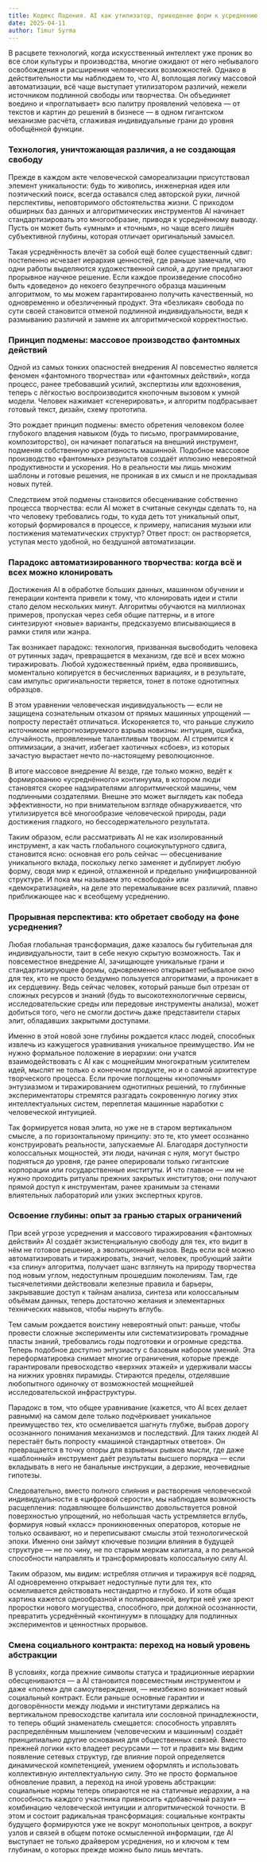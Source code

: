 ```yaml
---
title: Кодекс Падения. AI как утилизатор, приведение форм к усреднению
date: 2025-04-11
author: Timur Syrma 
---
```

В расцвете технологий, когда искусственный интеллект уже проник во все слои культуры и производства, многие ожидают от него небывалого освобождения и расширения человеческих возможностей. Однако в действительности мы наблюдаем то, что AI, воплощая логику массовой автоматизации, всё чаще выступает утилизатором различий, нежели источником подлинной свободы или творчества. Он объединяет воедино и «проглатывает» всю палитру проявлений человека — от текстов и картин до решений в бизнесе — в одном гигантском механизме расчёта, сглаживая индивидуальные грани до уровня обобщённой функции.

### Технология, уничтожающая различия, а не создающая свободу
Прежде в каждом акте человеческой самореализации присутствовал элемент уникальности: будь то живопись, инженерная идея или поэтический поиск, всегда оставался след авторской руки, личной перспективы, неповторимого обстоятельства жизни. С приходом обширных баз данных и алгоритмических инструментов AI начинает стандартизировать это многообразие, приводя к усреднённому выводу. Пусть он может быть «умным» и «точным», но чаще всего лишён субъективной глубины, которая отличает оригинальный замысел.

Такая усреднённость влечёт за собой ещё более существенный сдвиг: постепенно исчезает иерархия ценностей, где раньше замечали, что одни работы выделяются художественной силой, а другие предлагают прорывное научное решение. Если каждое произведение способно быть «доведено» до некоего безупречного образца машинным алгоритмом, то мы можем гарантированно получить качественный, но одновременно и обезличенный продукт. Эта «безликая» свобода по сути своей становится отменой подлинной индивидуальности, ведя к размыванию различий и замене их алгоритмической корректностью.

### Принцип подмены: массовое производство фантомных действий
Одной из самых тонких опасностей внедрения AI повсеместно является феномен «фантомного творчества» или «фантомных действий», когда процесс, ранее требовавший усилий, экспертизы или вдохновения, теперь с лёгкостью воспроизводится кнопочным вызовом к умной модели. Человек нажимает «сгенерировать», и алгоритм подбрасывает готовый текст, дизайн, схему прототипа.

Это рождает принцип подмены: вместо обретения человеком более глубокого владения навыком (будь то письмо, программирование, композиторство), он начинает полагаться на внешний инструмент, подменяя собственную креативность машинной. Подобное массовое производство «фантомных» результатов создаёт иллюзию невероятной продуктивности и ускорения. Но в реальности мы лишь множим шаблоны и готовые решения, не проникая в их смысл и не прокладывая новых путей.

Следствием этой подмены становится обесценивание собственно процесса творчества: если AI может в считаные секунды сделать то, на что человеку требовались годы, то куда деть тот уникальный опыт, который формировался в процессе, к примеру, написания музыки или постижения математических структур? Ответ прост: он растворяется, уступая место удобной, но бездушной автоматизации.

### Парадокс автоматизированного творчества: когда всё и всех можно клонировать
Достижения AI в обработке больших данных, машинном обучении и генерации контента привели к тому, что клонировать идеи и стили стало делом нескольких минут. Алгоритмы обучаются на миллионах примеров, пропуская через себя общие паттерны, и в итоге синтезируют «новые» варианты, предсказуемо вписывающиеся в рамки стиля или жанра.

Так возникает парадокс: технология, призванная высвободить человека от рутинных задач, превращается в механизм, где всё и всех можно тиражировать. Любой художественный приём, едва проявившись, моментально копируется в бесчисленных вариациях, и в результате, сам импульс оригинальности теряется, тонет в потоке однотипных образцов.

В этом уравнении человеческая индивидуальность — если не защищена сознательным отказом от прямых машинных упрощений — попросту перестаёт отличаться. Искореняется то, что раньше служило источником непрогнозируемого взрыва новизны: интуиция, ошибка, случайность, проявленные талантливым творцом. AI стремится к оптимизации, а значит, избегает хаотичных «сбоев», из которых зачастую вырастает нечто по-настоящему революционное.

В итоге массовое внедрение AI везде, где только можно, ведёт к формированию «усреднённого» континуума, в котором люди становятся скорее надзирателями алгоритмической машины, чем подлинными создателями. Внешне это может выглядеть как победа эффективности, но при внимательном взгляде обнаруживается, что утилизируется всё многообразие человеческой природы, ради достижения гладкого, но бессодержательного результата.

Таким образом, если рассматривать AI не как изолированный инструмент, а как часть глобального социокультурного сдвига, становится ясно: основная его роль сейчас — обесценивание уникального вклада, поскольку легко заменяет и дублирует любую форму, сводя мир к единой, отлаженной и предельно унифицированной структуре. И пока мы называем это «свободой» или «демократизацией», на деле это перемалывание всех различий, плавно приближающее нас к всеобщему усреднению.

### Прорывная перспектива: кто обретает свободу на фоне усреднения?
Любая глобальная трансформация, даже казалось бы губительная для индивидуальности, таит в себе некую скрытую возможность. Так и повсеместное внедрение AI, зачищающее уникальные грани и стандартизирующее формы, одновременно открывает небывалое окно для тех, кто не просто бездумно пользуется алгоритмами, а проникает в их сердцевину. Ведь сейчас человек, который раньше был отрезан от сложных ресурсов и знаний (будь то высокотехнологичные сервисы, исследовательские среды или передовые инструменты анализа), может добиться того, чего не смогли достичь даже представители старых элит, обладавших закрытыми доступами.

Именно в этой новой зоне глубины рождается класс людей, способных извлечь из кажущегося уравнивания уникальное преимущество. Им не нужно формальное положение в иерархии: они учатся взаимодействовать с AI как с мощнейшим многократным усилителем идей, мыслят не только о конечном продукте, но и о самой архитектуре творческого процесса. Если прочие поглощены «кнопочным» энтузиазмом и тиражированием однотипных решений, то глубинные экспериментаторы стремятся разгадать сокровенную логику этих интеллектуальных систем, переплетая машинные наработки с человеческой интуицией.

Так формируется новая элита, но уже не в старом вертикальном смысле, а по горизонтальному принципу: это те, кто умеет осознанно конструировать реальности, запускаемые AI. Благодаря доступности колоссальных мощностей, эти люди, начиная с нуля, могут быстро подняться до уровня, где ранее оперировали только гигантские корпорации или государственные институты. И что главное — им не нужно проходить ритуалы прежних закрытых институтов; они получают прямой доступ к инструментам, ранее хранимым за стенами влиятельных лабораторий или узких экспертных кругов.

### Освоение глубины: опыт за гранью старых ограничений
При всей угрозе усреднения и массового тиражирования «фантомных действий» AI создаёт экзистенциальную свободу для тех, кто видит в нём не готовое решение, а эволюционный вызов. Ведь если всё можно автоматизировать и тиражировать, значит, человек, пробующий зайти «за спину» алгоритма, получает шанс взглянуть на природу творчества под новым углом, недоступным прошедшим поколениям. Там, где тысячелетиями действовали железные правила и барьеры, закрывавшие доступ к тайнам анализа, синтеза или колоссальным объёмам данных, теперь достаточно желания и элементарных технических навыков, чтобы нырнуть вглубь.

Тем самым рождается воистину невероятный опыт: раньше, чтобы провести сложные эксперименты или систематизировать громадные пласты знаний, требовались годы подготовки и огромные средства. Теперь подобное доступно энтузиасту с базовым набором умений. Эта переформатировка снимает многие ограничения, которые прежде гарантировали превосходство «верхних этажей» и удерживали массы на нижних уровнях пирамиды. Стираются пределы, отделявшие любопытного одиночку от возможностей мощнейшей исследовательской инфраструктуры.

Парадокс в том, что общее уравнивание (кажется, что AI всех делает равными) на самом деле только подчёркивает уникальное преимущество тех, кто осмеливается шагнуть глубже, выбрав дорогу осознанного понимания механизмов и последствий. Для таких людей AI перестаёт быть попросту «машиной стандартных ответов». Он превращается в точку опоры для взрывных рывков мысли, где даже «шаблонный» инструмент даёт результаты высшего порядка — если вкладывать в него не банальные инструкции, а дерзкие, неочевидные гипотезы.

Следовательно, вместо полного слияния и растворения человеческой индивидуальности в «цифровой серости», мы наблюдаем возможность расщепления: подавляющее большинство довольствуется ровной поверхностью упрощений, но небольшая часть устремляется вглубь, формируя новый «класс» проникновенных операторов, которые не только осваивают, но и переписывают смыслы этой технологической эпохи. Именно они займут ключевые позиции влияния в будущей структуре — не по чину, не по старым меркам капитала, а по реальной способности направлять и трансформировать колоссальную силу AI.

Таким образом, мы видим: истребляя отличия и тиражируя всё подряд, AI одновременно открывает недоступные пути для тех, кто осмеливается действовать нестандартно и глубоко. И хотя общая картина кажется однообразной и полированной, внутри неё уже зреют проростки нового могущества, способного, при должной осознанности, превратить усреднённый «континуум» в площадку для подлинных экспериментов и ценностных прорывов.

### Смена социального контракта: переход на новый уровень абстракции
В условиях, когда прежние символы статуса и традиционные иерархии обесцениваются — а AI становится повсеместным инструментом и даже «полем» для самоутверждения, — неизбежно возникает новый социальный контракт. Если раньше основные гарантии и договорённости между людьми и институтами держались на вертикальном превосходстве капитала или сословной принадлежности, то теперь общий знаменатель смещается: способность управлять распределённым мышлением (человеческим и машинным) создаёт принципиально другие основания для общественных связей. Вместо прежней логики «кто владеет ресурсами — тот и правит» мы видим появление сетевых структур, где влияние порой определяется динамической компетенцией, умением оформлять и использовать коллективную интеллектуальную силу. Это не просто формальное обновление правил, а переход на иной уровень абстракции: социальные нормы теперь опираются не на статичные иерархии, а на способность каждого участника привносить «добавочный разум» — комбинацию человеческой интуиции и алгоритмической точности. В этом и состоит радикальная трансформация: социальные контракты будущего формируются уже не вокруг монопольных центров, а вокруг узлов и связей в общем потоке осмысленной информации, где AI выступает не только драйвером усреднения, но и ключом к тем глубинам, о которых прежде можно было лишь мечтать.